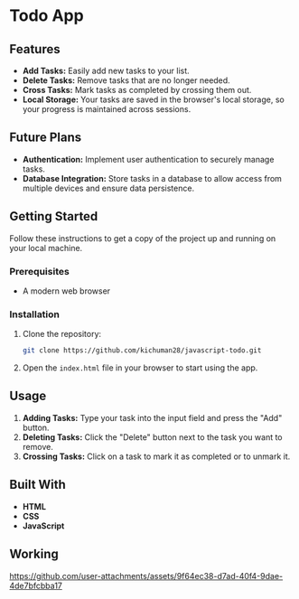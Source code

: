 # Todo App

## Features

- **Add Tasks:** Easily add new tasks to your list.
- **Delete Tasks:** Remove tasks that are no longer needed.
- **Cross Tasks:** Mark tasks as completed by crossing them out.
- **Local Storage:** Your tasks are saved in the browser's local storage, so your progress is maintained across sessions.

## Future Plans

- **Authentication:** Implement user authentication to securely manage tasks.
- **Database Integration:** Store tasks in a database to allow access from multiple devices and ensure data persistence.

## Getting Started

Follow these instructions to get a copy of the project up and running on your local machine.

### Prerequisites

- A modern web browser

### Installation

1. Clone the repository:
   ```sh
   git clone https://github.com/kichuman28/javascript-todo.git
   ```
2. Open the `index.html` file in your browser to start using the app.

## Usage

1. **Adding Tasks:** Type your task into the input field and press the "Add" button.
2. **Deleting Tasks:** Click the "Delete" button next to the task you want to remove.
3. **Crossing Tasks:** Click on a task to mark it as completed or to unmark it.

## Built With

- **HTML**
- **CSS**
- **JavaScript**


## Working 

https://github.com/user-attachments/assets/9f64ec38-d7ad-40f4-9dae-4de7bfcbba17


